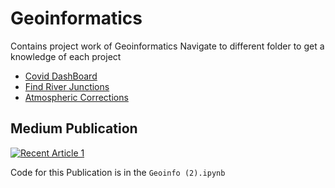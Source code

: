 # Geoinformatics
Contains project work of Geoinformatics
Navigate to different folder to get a knowledge of each project

- [Covid DashBoard](https://github.com/AslanDevbrat/Geoinformatics/tree/main/Covid%20Dashboard)
- [Find River Junctions](https://github.com/AslanDevbrat/Geoinformatics/tree/main/Find%20Junctions)
- [Atmospheric Corrections](https://github.com/AslanDevbrat/Geoinformatics/blob/main/Geoinfo%20(2).ipynb) 

## Medium Publication

 <a target="_blank" href="https://github-readme-medium-recent-article.vercel.app/medium/@devbrat9156/1"><img src="https://github-readme-medium-recent-article.vercel.app/medium/@devbrat9156/1" alt="Recent Article 1"> </a>
 
Code for this Publication is in the `Geoinfo (2).ipynb`

